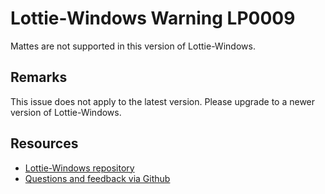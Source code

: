 ﻿[comment]: # (deprecated)
[comment]: # (name:Mattes)
[comment]: # (text:Mattes.)

# Lottie-Windows Warning LP0009

Mattes are not supported in this version of Lottie-Windows.

## Remarks
This issue does not apply to the latest version. Please upgrade to a newer version of Lottie-Windows.

## Resources

* [Lottie-Windows repository](https://aka.ms/lottie)
* [Questions and feedback via Github](https://github.com/windows-toolkit/Lottie-Windows/issues)
